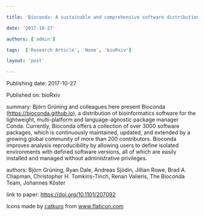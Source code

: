 ---
title: 'Bioconda: A sustainable and comprehensive software distribution for the life sciences'
date: '2017-10-27'
authors: ['admin']
tags:  ['Research Article', 'None', 'bioRxiv']
layout: 'post'
---
Publishing date: 2017-10-27

Published on: bioRxiv

summary: Björn Grüning and colleagues here present Bioconda (https://bioconda.github.io), a distribution of bioinformatics software for the lightweight, multi-platform and language-agnostic package manager Conda. Currently, Bioconda offers a collection of over 3000 software packages, which is continuously maintained, updated, and extended by a growing global community of more than 200 contributors. Bioconda improves analysis reproducibility by allowing users to define isolated environments with defined software versions, all of which are easily installed and managed without administrative privileges.

authors: Björn Grüning, Ryan Dale, Andreas Sjödin, Jillian Rowe, Brad A. Chapman, Christopher H. Tomkins-Tinch, Renan Valieris, The Bioconda Team, Johannes Köster

link to paper: https://doi.org/10.1101/207092

Icons made by <a href="https://www.flaticon.com/free-icon/bookshelves_3576884" title="catkuro">catkuro</a> from <a href="https://www.flaticon.com/" title="Flaticon"> www.flaticon.com</a>